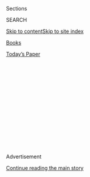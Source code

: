 <div id="app">

<div>

<div>

<div>

<div class="NYTAppHideMasthead css-1q2w90k e1suatyy0">

<div class="section css-ui9rw0 e1suatyy2">

<div class="css-eph4ug er09x8g0">

<div class="css-6n7j50">

</div>

<span class="css-1dv1kvn">Sections</span>

<div class="css-10488qs">

<span class="css-1dv1kvn">SEARCH</span>

</div>

[Skip to content](#site-content)[Skip to site
index](#site-index)

</div>

<div id="masthead-section-label" class="css-1wr3we4 eaxe0e00">

[Books](https://www.nytimes.com/section/books)

</div>

<div class="css-10698na e1huz5gh0">

</div>

</div>

<div id="masthead-bar-one" class="section hasLinks css-15hmgas e1csuq9d3">

<div class="css-uqyvli e1csuq9d0">

</div>

<div class="css-1uqjmks e1csuq9d1">

</div>

<div class="css-9e9ivx">

[](https://myaccount.nytimes.com/auth/login?response_type=cookie&client_id=vi)

</div>

<div class="css-1bvtpon e1csuq9d2">

[Today’s
Paper](https://www.nytimes.com/section/todayspaper)

</div>

</div>

</div>

</div>

<div data-aria-hidden="false">

<div id="site-content" data-role="main">

<div>

<div class="css-1aor85t" style="opacity:0.000000001;z-index:-1;visibility:hidden">

<div class="css-1hqnpie">

<div class="css-epjblv">

<span class="css-17xtcya">[Books](/section/books)</span><span class="css-x15j1o">|</span><span class="css-fwqvlz">For
a Scientist Turned Novelist, an Experiment Pays
Off</span>

</div>

<div class="css-k008qs">

<div class="css-1iwv8en">

<span class="css-18z7m18"></span>

<div>

</div>

</div>

<span class="css-1n6z4y">https://nyti.ms/2UKQqFr</span>

<div class="css-1705lsu">

<div class="css-4xjgmj">

<div class="css-4skfbu" data-role="toolbar" data-aria-label="Social Media Share buttons, Save button, and Comments Panel with current comment count" data-testid="share-tools">

  - 
  - 
  - 
  - 
    
    <div class="css-6n7j50">
    
    </div>

  - 
  - 

</div>

</div>

</div>

</div>

</div>

</div>

<div id="NYT_TOP_BANNER_REGION" class="css-13pd83m">

</div>

<div id="top-wrapper" class="css-1sy8kpn">

<div id="top-slug" class="css-l9onyx">

Advertisement

</div>

[Continue reading the main
story](#after-top)

<div class="ad top-wrapper" style="text-align:center;height:100%;display:block;min-height:250px">

<div id="top" class="place-ad" data-position="top" data-size-key="top">

</div>

</div>

<div id="after-top">

</div>

</div>

<div>

<div id="sponsor-wrapper" class="css-1hyfx7x">

<div id="sponsor-slug" class="css-19vbshk">

Supported by

</div>

[Continue reading the main
story](#after-sponsor)

<div id="sponsor" class="ad sponsor-wrapper" style="text-align:center;height:100%;display:block">

</div>

<div id="after-sponsor">

</div>

</div>

<div class="css-186x18t">

</div>

<div class="css-1vkm6nb ehdk2mb0">

# For a Scientist Turned Novelist, an Experiment Pays Off

</div>

“Real Life” follows a pivotal weekend in the life of a black gay student
in the Midwest, something Brandon Taylor said was an effort to write
himself into the campus-life genre he loves reading.

<div class="css-79elbk" data-testid="photoviewer-wrapper">

<div class="css-z3e15g" data-testid="photoviewer-wrapper-hidden">

</div>

<div class="css-1a48zt4 ehw59r15" data-testid="photoviewer-children">

![<span class="css-16f3y1r e13ogyst0" data-aria-hidden="true">“If you’re
a black boy from the South who is good at science, everyone is like,
‘Oh, Ben Carson, you should be a neurosurgeon,’” Brandon Taylor said.
In grad school, he switched gears to writing, and his debut novel, “Real
Life,” comes out this
month.</span><span class="css-cnj6d5 e1z0qqy90" itemprop="copyrightHolder"><span class="css-1ly73wi e1tej78p0">Credit...</span><span><span>Vivian
Le for The New York
Times</span></span></span>](https://static01.nyt.com/images/2020/02/10/books/10Taylor1/merlin_167715483_7ec949aa-aa37-47d0-ad95-b4b45fff1b89-articleLarge.jpg?quality=75&auto=webp&disable=upscale)

</div>

</div>

<div class="css-18e8msd">

<div class="css-vp77d3 epjyd6m0">

<div class="css-1baulvz">

By <span class="css-1baulvz last-byline" itemprop="name">MJ
Franklin</span>

</div>

</div>

  - 
    
    <div class="css-ld3wwf e16638kd2">
    
    Published Feb. 10, 2020Updated Feb. 18,
    2020
    
    </div>

  - 
    
    <div class="css-4xjgmj">
    
    <div class="css-pvvomx" data-role="toolbar" data-aria-label="Social Media Share buttons, Save button, and Comments Panel with current comment count" data-testid="share-tools">
    
      - 
      - 
      - 
      - 
        
        <div class="css-6n7j50">
        
        </div>
    
      - 
      - 
    
    </div>
    
    </div>

</div>

</div>

<div class="section meteredContent css-1r7ky0e" name="articleBody" itemprop="articleBody">

<div class="css-1fanzo5 StoryBodyCompanionColumn">

<div class="css-53u6y8">

When he set out to write a novel, Brandon Taylor, a former doctoral
student in biochemistry at the University of Wisconsin, approached it
like a scientist.

“I have this very technical approach to almost everything,” he said
during a video interview from Iowa, where he now lives. “If there is a
problem, I first determine the parameters of the problem, and then I try
to lay out a very systematic way of doing it.”

He started with a series of lists: Reasons he had failed to write a
novel (too concerned with inventing everything, problems with setting
and time frame). Things he considered himself good at (tone, dialogue).
Scenes he wanted in the book (a tennis match, a dinner party). He gave
himself rules, setting a goal to write 10,000 words a day. “It began in
this very mercenary place,” he said, “but it moved to a place of genuine
artistic interest.”

The result is “Real Life,” which Riverhead is publishing next week, a
novel that merges two versions of him: Brandon Taylor the writer and
Brandon Taylor the scientist.

</div>

</div>

<div class="css-1fanzo5 StoryBodyCompanionColumn">

<div class="css-53u6y8">

When he was a boy growing up in a small community outside Montgomery,
Ala., Taylor, now 30, dreamed of a career in medicine. “My entire life,
I wanted to be a neurosurgeon,” he said. “Because if you’re a black boy
from the South who is good at science, everyone is like, ‘Oh, Ben
Carson, you should be a neurosurgeon.’”

*\[* [*Read Jeremy O. Harris’s review of “Real
Life.”*](https://www.nytimes.com/2020/02/18/books/review/brandon-taylor-real-life.html)
*\]*

For just as long, he has been writing. “As a kid, I was always writing
little stories, or trying to, but I never considered myself a good
writer,” he said. It hasn’t always been easy for him to reconcile these
two aspirations. When he signed up for his first creative writing class,
he remembers thinking, “They’re all English majors, and I study
chemistry.”

But it was Taylor’s life as a scientist that enabled him to write “Real
Life.”

</div>

</div>

<div class="css-79elbk" data-testid="photoviewer-wrapper">

<div class="css-z3e15g" data-testid="photoviewer-wrapper-hidden">

</div>

<div class="css-1a48zt4 ehw59r15" data-testid="photoviewer-children">

![<span class="css-16f3y1r e13ogyst0" data-aria-hidden="true">Riverhead
is publishing Brandon Taylor’s “Real Life” on Feb.
18.</span><span class="css-cnj6d5 e1z0qqy90" itemprop="copyrightHolder"><span class="css-1ly73wi e1tej78p0">Credit...</span><span>Alessandra
Montalto/The New York
Times</span></span>](https://static01.nyt.com/images/2020/02/14/books/10Taylor2/10Taylor2-articleLarge.jpg?quality=75&auto=webp&disable=upscale)

</div>

</div>

<div class="css-1fanzo5 StoryBodyCompanionColumn">

<div class="css-53u6y8">

He began working on it while he was in his graduate biochemistry
program. He spent most of his days in the lab, working on his
experiments on nematode worms, so he wrote mainly at night. It took him
five weeks to finish a manuscript. At one point, he threw it in the
trash after two agents rejected it. “It felt like the universe was
telling me that I wasn’t good enough, and that my work wasn’t worth
sharing with the world,” he said.

His roommate Antonio Byrd, a fellow Ph.D. student, fished it out. “I
told him, I’m keeping this draft in my bedroom until you come to your
senses,” Byrd said.

</div>

</div>

<div class="css-1fanzo5 StoryBodyCompanionColumn">

<div class="css-53u6y8">

Taylor also deleted the manuscript files from his computer, attempting
to scrub the book from his life. A few weeks later, he found out he had
received a fellowship from the Tin House summer writing workshop.
Encouraged, he went back to his novel, recovering it from one of his
rejected queries. “That kind of seems like a sign, too,” he said.

Throughout his undergraduate years at Auburn University at Montgomery
and graduate school in Wisconsin, he felt he had to choose between
science or writing, and science often won. But when he received an
acceptance letter from the Iowa Writers’ Workshop, he decided that, this
time, writing would win. “I could survive not having science, but I
couldn’t survive not having writing,” he said.

“Real Life” follows one pivotal weekend in the life of Wallace, a black
gay biochemistry Ph.D. student in the Midwest. Grappling with the death
of his father, a nascent romance with a straight friend, the potential
failure of his scientific work and a general sense that he doesn’t fit
into the predominantly white cohort of his university campus, Wallace
must figure out whether he wants to continue on his path as a student or
chart a different course.

*\[ This book was one of our most anticipated titles of February.* [*See
the full
list*](https://www.nytimes.com/2020/01/29/books/new-february-books.html?smid=nytcore-ios-share)*.
\]*

Taylor knows that Wallace sounds a lot like him. Both are black gay
scientists. Both are migrants to the Midwest by way of Alabama. Both
have had confusing trysts with straight men. (“My life, in some ways, is
just a series of inappropriate encounters with heterosexual men,” Taylor
joked.) And both have stood on the precipice of a scientific career and
had to ask whether to walk back or leap.

</div>

</div>

<div class="css-79elbk" data-testid="photoviewer-wrapper">

<div class="css-z3e15g" data-testid="photoviewer-wrapper-hidden">

</div>

<div class="css-1a48zt4 ehw59r15" data-testid="photoviewer-children">

<div class="css-1xdhyk6 erfvjey0">

<span class="css-1ly73wi e1tej78p0">Image</span>

<div class="css-zjzyr8">

<div data-testid="lazyimage-container" style="height:580px">

</div>

</div>

</div>

<span class="css-16f3y1r e13ogyst0" data-aria-hidden="true">“What I
wanted to do was to take this genre and this milieu that I really
respond to as a reader and to sort of write myself into it,” Brandon
Taylor
said.</span><span class="css-cnj6d5 e1z0qqy90" itemprop="copyrightHolder"><span class="css-1ly73wi e1tej78p0">Credit...</span><span>Vivian
Le for The New York Times</span></span>

</div>

</div>

<div class="css-1fanzo5 StoryBodyCompanionColumn">

<div class="css-53u6y8">

But Wallace — whose name is based on Mrs. Wallis from Ann Patchett’s
novel “Commonwealth*,”* Taylor said — is not Taylor. Instead, Wallace is
an amalgam of Taylor’s own experiences as well as those of other queer
black people on college campuses, he said.

“We wanted to see us in a story, and we didn’t have that,” said
Christopher Sprott, a friend and former roommate of Taylor’s who is also
black and queer.

</div>

</div>

<div class="css-1fanzo5 StoryBodyCompanionColumn">

<div class="css-53u6y8">

The academic setting is one that Taylor gravitates toward as a reader —
some of his favorite novels include “[The
Idiot](https://www.nytimes.com/2017/02/28/books/review-elif-batuman-idiot.html),”
by Elif Batuman; “[The Marriage
Plot](https://www.nytimes.com/2011/10/16/books/review/the-marriage-plot-by-jeffrey-eugenides-book-review.html),”
by Jeffrey Eugenides; “[Harvard
Square](https://www.nytimes.com/2013/04/11/books/harvard-square-by-andre-aciman.html),”
by André Aciman; and “[Fates and
Furies](https://www.nytimes.com/2015/09/13/books/review/lauren-groffs-fates-and-furies.html),”
by Lauren Groff — but he rarely sees people like himself when he reads
them. He hopes “Real Life” changes that. “What I wanted to do was to
take this genre and this milieu that I really respond to as a reader and
to sort of write myself into it,” Taylor said.

He channeled this desire into his first published piece of writing, the
story “Cold River,” which appeared in 2015 in Jonathan, a literary
journal published by Sibling Rivalry Press. He wrote the story as an
undergraduate student, after he had gone to a bookstore in Montgomery
but couldn’t find the queer books he was looking for. When he asked the
clerk if they had them, he said, “the guy was like, ‘We’re a family
store, we don’t stock that kind of stuff here.’”

Taylor considers himself primarily a short-story writer, but the desire
to see people like him represented in literature led him to make his
book debut with a novel. “I had this feeling no one was going to take me
seriously until I write this novel,” he said. “I’m going to write a
novel so that people will let me write short stories in peace.”

Stories are on the way. His next book is a collection, “Filthy Animals,”
which will also be published with Riverhead.

But now that Taylor has made space for himself in the world of novels,
maybe he’ll stick around, he said. “Over the summer, I was like ‘Oh,
maybe I will write another novel.’”

</div>

</div>

<div>

</div>

<div class="css-1fanzo5 StoryBodyCompanionColumn">

<div class="css-53u6y8">

***Correction: Feb. 10, 2020***  
*An earlier version of this article misstated the publisher of the
literary journal Jonathan. It is Sibling Rivalry Press, not Lambda
Literary.*

*Follow New York Times Books on*
[*Facebook*](https://www.facebook.com/nytbooks/)*,*
[*Twitter*](https://twitter.com/nytimesbooks) *and*
[*Instagram*](https://www.instagram.com/nytbooks/)*, sign up for* [*our
newsletter*](https://www.nytimes.com/newsletters/books-review) *or*
[*our literary
calendar*](https://www.nytimes.com/interactive/2017/books/books-calendar.html)*.
And listen to us on the* [*Book Review
podcast*](https://www.nytimes.com/column/book-review-podcast)*.*

</div>

</div>

</div>

<div>

</div>

<div>

</div>

<div>

</div>

<div>

<div id="bottom-wrapper" class="css-1ede5it">

<div id="bottom-slug" class="css-l9onyx">

Advertisement

</div>

[Continue reading the main
story](#after-bottom)

<div id="bottom" class="ad bottom-wrapper" style="text-align:center;height:100%;display:block;min-height:90px">

</div>

<div id="after-bottom">

</div>

</div>

</div>

</div>

</div>

## Site Index

<div>

</div>

## Site Information Navigation

  - [© <span>2020</span> <span>The New York Times
    Company</span>](https://help.nytimes.com/hc/en-us/articles/115014792127-Copyright-notice)

<!-- end list -->

  - [NYTCo](https://www.nytco.com/)
  - [Contact
    Us](https://help.nytimes.com/hc/en-us/articles/115015385887-Contact-Us)
  - [Work with us](https://www.nytco.com/careers/)
  - [Advertise](https://nytmediakit.com/)
  - [T Brand Studio](http://www.tbrandstudio.com/)
  - [Your Ad
    Choices](https://www.nytimes.com/privacy/cookie-policy#how-do-i-manage-trackers)
  - [Privacy](https://www.nytimes.com/privacy)
  - [Terms of
    Service](https://help.nytimes.com/hc/en-us/articles/115014893428-Terms-of-service)
  - [Terms of
    Sale](https://help.nytimes.com/hc/en-us/articles/115014893968-Terms-of-sale)
  - [Site
    Map](https://spiderbites.nytimes.com)
  - [Help](https://help.nytimes.com/hc/en-us)
  - [Subscriptions](https://www.nytimes.com/subscription?campaignId=37WXW)

</div>

</div>

</div>

</div>

